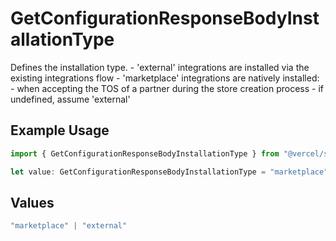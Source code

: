 # GetConfigurationResponseBodyInstallationType

Defines the installation type. - 'external' integrations are installed via the existing integrations flow - 'marketplace' integrations are natively installed: - when accepting the TOS of a partner during the store creation process - if undefined, assume 'external'

## Example Usage

```typescript
import { GetConfigurationResponseBodyInstallationType } from "@vercel/sdk/models/operations/getconfiguration.js";

let value: GetConfigurationResponseBodyInstallationType = "marketplace";
```

## Values

```typescript
"marketplace" | "external"
```